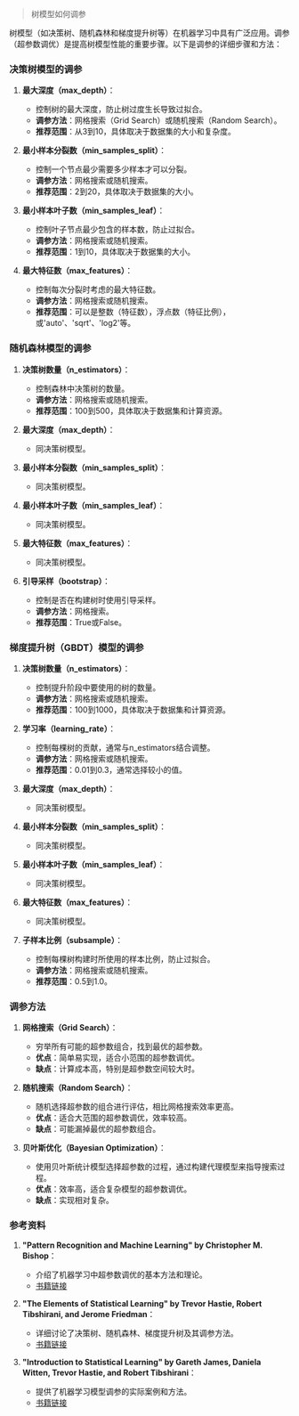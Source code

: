 > 树模型如何调参

树模型（如决策树、随机森林和梯度提升树等）在机器学习中具有广泛应用。调参（超参数调优）是提高树模型性能的重要步骤。以下是调参的详细步骤和方法：

### 决策树模型的调参

1. **最大深度（max_depth）**：
   - 控制树的最大深度，防止树过度生长导致过拟合。
   - **调参方法**：网格搜索（Grid Search）或随机搜索（Random Search）。
   - **推荐范围**：从3到10，具体取决于数据集的大小和复杂度。

2. **最小样本分裂数（min_samples_split）**：
   - 控制一个节点最少需要多少样本才可以分裂。
   - **调参方法**：网格搜索或随机搜索。
   - **推荐范围**：2到20，具体取决于数据集的大小。

3. **最小样本叶子数（min_samples_leaf）**：
   - 控制叶子节点最少包含的样本数，防止过拟合。
   - **调参方法**：网格搜索或随机搜索。
   - **推荐范围**：1到10，具体取决于数据集的大小。

4. **最大特征数（max_features）**：
   - 控制每次分裂时考虑的最大特征数。
   - **调参方法**：网格搜索或随机搜索。
   - **推荐范围**：可以是整数（特征数），浮点数（特征比例），或'auto'、'sqrt'、'log2'等。

### 随机森林模型的调参

1. **决策树数量（n_estimators）**：
   - 控制森林中决策树的数量。
   - **调参方法**：网格搜索或随机搜索。
   - **推荐范围**：100到500，具体取决于数据集和计算资源。

2. **最大深度（max_depth）**：
   - 同决策树模型。

3. **最小样本分裂数（min_samples_split）**：
   - 同决策树模型。

4. **最小样本叶子数（min_samples_leaf）**：
   - 同决策树模型。

5. **最大特征数（max_features）**：
   - 同决策树模型。

6. **引导采样（bootstrap）**：
   - 控制是否在构建树时使用引导采样。
   - **调参方法**：网格搜索。
   - **推荐范围**：True或False。

### 梯度提升树（GBDT）模型的调参

1. **决策树数量（n_estimators）**：
   - 控制提升阶段中要使用的树的数量。
   - **调参方法**：网格搜索或随机搜索。
   - **推荐范围**：100到1000，具体取决于数据集和计算资源。

2. **学习率（learning_rate）**：
   - 控制每棵树的贡献，通常与n_estimators结合调整。
   - **调参方法**：网格搜索或随机搜索。
   - **推荐范围**：0.01到0.3，通常选择较小的值。

3. **最大深度（max_depth）**：
   - 同决策树模型。

4. **最小样本分裂数（min_samples_split）**：
   - 同决策树模型。

5. **最小样本叶子数（min_samples_leaf）**：
   - 同决策树模型。

6. **最大特征数（max_features）**：
   - 同决策树模型。

7. **子样本比例（subsample）**：
   - 控制每棵树构建时所使用的样本比例，防止过拟合。
   - **调参方法**：网格搜索或随机搜索。
   - **推荐范围**：0.5到1.0。

### 调参方法

1. **网格搜索（Grid Search）**：
   - 穷举所有可能的超参数组合，找到最优的超参数。
   - **优点**：简单易实现，适合小范围的超参数调优。
   - **缺点**：计算成本高，特别是超参数空间较大时。

2. **随机搜索（Random Search）**：
   - 随机选择超参数的组合进行评估，相比网格搜索效率更高。
   - **优点**：适合大范围的超参数调优，效率较高。
   - **缺点**：可能漏掉最优的超参数组合。

3. **贝叶斯优化（Bayesian Optimization）**：
   - 使用贝叶斯统计模型选择超参数的过程，通过构建代理模型来指导搜索过程。
   - **优点**：效率高，适合复杂模型的超参数调优。
   - **缺点**：实现相对复杂。

### 参考资料

1. **"Pattern Recognition and Machine Learning" by Christopher M. Bishop**：
   - 介绍了机器学习中超参数调优的基本方法和理论。
   - [书籍链接](https://www.springer.com/gp/book/9780387310732)

2. **"The Elements of Statistical Learning" by Trevor Hastie, Robert Tibshirani, and Jerome Friedman**：
   - 详细讨论了决策树、随机森林、梯度提升树及其调参方法。
   - [书籍链接](https://web.stanford.edu/~hastie/ElemStatLearn/)

3. **"Introduction to Statistical Learning" by Gareth James, Daniela Witten, Trevor Hastie, and Robert Tibshirani**：
   - 提供了机器学习模型调参的实际案例和方法。
   - [书籍链接](http://faculty.marshall.usc.edu/gareth-james/ISL/)